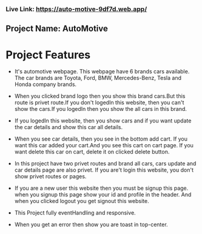 
### Live Link: https://auto-motive-9df7d.web.app/

## Project Name: AutoMotive

# Project Features

- It's automotive webpage. This webpage have 6 brands cars available. The car brands are Toyota, Ford, BMW, Mercedes-Benz, Tesla and Honda company brands.

- When you clicked brand logo then you show this brand cars.But this route is privet route.If you don't logedIn this website, then you can't show the cars.If you logedIn then you show the all cars in this brand.

- If you logedIn this website, then you show cars and if you want update the car details and show this car all details.

- When you see car details, then you see in the bottom add cart. If you want this car added your cart.And you see this cart on cart page. If you want delete this car on cart, delete it on clicked delete button. 

- In this project have two privet routes and brand all cars, cars update and car details page are also privet. If you are't login this website, you don't show privet routes or pages.

- If you are a new user this website then you must be signup this page. when you signup this page show your id and profile in the header. And when you clicked logout you get signout this website.

- This Project fully eventHandling and responsive.

- When you get an error then show you are toast in top-center.